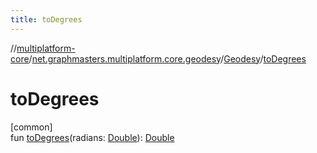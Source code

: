 ```yaml
---
title: toDegrees
---
```

//[multiplatform-core](../../../index.html)/[net.graphmasters.multiplatform.core.geodesy](../index.html)/[Geodesy](index.html)/[toDegrees](to-degrees.html)



# toDegrees



[common]\
fun [toDegrees](to-degrees.html)(radians: [Double](https://kotlinlang.org/api/latest/jvm/stdlib/kotlin/-double/index.html)): [Double](https://kotlinlang.org/api/latest/jvm/stdlib/kotlin/-double/index.html)





